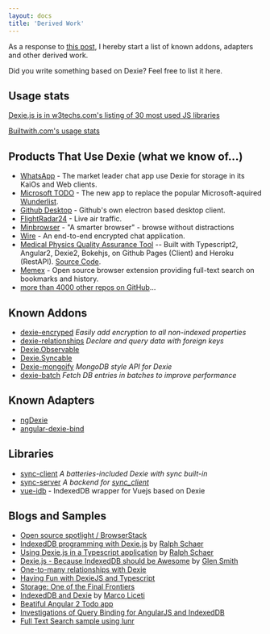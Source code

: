 ```yaml
---
layout: docs
title: 'Derived Work'
---
```


As a response to [this post](https://groups.google.com/forum/#!topic/dexiejs/setTIzdbXqk), I hereby start a list of known addons, adapters and other derived work.

Did you write something based on Dexie? Feel free to list it here.

## Usage stats

[Dexie.js is in w3techs.com's listing of 30 most used JS libraries](https://w3techs.com/technologies/overview/javascript_library)

[Builtwith.com's usage stats](https://trends.builtwith.com/javascript/Dexie.js)


## Products That Use Dexie (what we know of...)

* [WhatsApp](https://www.whatsapp.com) - The market leader chat app use Dexie for storage in its KaiOs and Web clients.
* [Microsoft TODO](https://todo.microsoft.com) - The new app to replace the popular Microsoft-aquired [Wunderlist](https://www.wunderlist.com).
* [Github Desktop](https://desktop.github.com) - Github's own electron based desktop client.
* [FlightRadar24](www.flightradar24.com) - Live air traffic.
* [Minbrowser](https://minbrowser.github.io/min/) - "A smarter browser" - browse without distractions
* [Wire](https://wire.com) - An end-to-end encrypted chat application.
* [Medical Physics Quality Assurance Tool](http://electrons.simonbiggs.net/) -- Built with Typescript2, Angular2, Dexie2, Bokehjs, on Github Pages (Client) and Heroku (RestAPI). [Source Code](https://github.com/SimonBiggs/electroninserts-webapp).
* [Memex](https://worldbrain.io) - Open source browser extension providing full-text search on bookmarks and history.
* [more than 4000 other repos on GitHub](https://github.com/dfahlander/Dexie.js/network/dependents?package_id=UGFja2FnZS0xMzg0ODIyOQ%3D%3D)...

## Known Addons

* [dexie-encryped](https://github.com/mark43/dexie-encrypted) *Easily add encryption to all non-indexed properties*
* [dexie-relationships](https://github.com/ignasbernotas/dexie-relationships) *Declare and query data with foreign keys*
* [Dexie.Observable](/docs/Observable/Dexie.Observable)
* [Dexie.Syncable](/docs/Syncable/Dexie.Syncable.js)
* [Dexie-mongoify](https://github.com/YuriSolovyov/Dexie-mongoify) *MongoDB style API for Dexie*
* [dexie-batch](https://github.com/raphinesse/dexie-batch) *Fetch DB entries in batches to improve performance*

## Known Adapters

* [ngDexie](https://github.com/FlussoBV/NgDexie)
* [angular-dexie-bind](https://github.com/nhahn/angular-dexie-bind)

## Libraries

* [sync-client](https://www.npmjs.com/package/sync-client) *A batteries-included Dexie with sync built-in*
* [sync-server](https://www.npmjs.com/package/sync-server) *A backend for [sync_client](https://www.npmjs.com/package/sync-client)*
* [vue-idb](https://www.npmjs.com/package/vue-idb) - IndexedDB wrapper for Vuejs based on Dexie

## Blogs and Samples

* [Open source spotlight / BrowserStack](https://www.browserstack.com/blog/open-source-spotlight-dexie-js-david-fahlander/)
* [IndexedDB programming with Dexie.js](https://golb.hplar.ch/2018/01/IndexedDB-programming-with-Dexie-js.html) by [Ralph Schaer](https://github.com/ralscha)
* [Using Dexie.js in a Typescript application](https://golb.hplar.ch/2018/01/Using-Dexie-js-in-a-TypeScript-application.html) by [Ralph Schaer](https://github.com/ralscha)
* [Dexie.js - Because IndexedDB should be Awesome](http://blogs.bytecode.com.au/glen/2016/01/10/dexie.html) by [Glen Smith](http://blogs.bytecode.com.au/glen/about/)
* [One-to-many relationships with Dexie](https://medium.com/@ole.ersoy/one-to-many-relationships-with-dexie-48449c50d6b3)
* [Having Fun with DexieJS and Typescript](https://medium.com/@ole.ersoy/having-fun-with-dexiejs-and-typescript-1c52514a090)
* [Storage: One of the Final Frontiers](https://biancadanforth.github.io/git/2017/08/11/storage-one-of-the-final-frontiers.html)
* [IndexedDB and Dexie](http://blog.marcoliceti.xyz/indexeddb-and-dexie-js/) by [Marco Liceti](http://blog.marcoliceti.xyz/author/marco/)
* [Beatiful Angular 2 Todo app](https://www.angularattack.com/entries/1729-invincible)
* [Investigations of Query Binding for AngularJS and IndexedDB](http://www.pauleveritt.org/angular-dexie-todo/)
* [Full Text Search sample using lunr](https://gist.github.com/nolanlawson/6f69f4a573c1da862e92)


